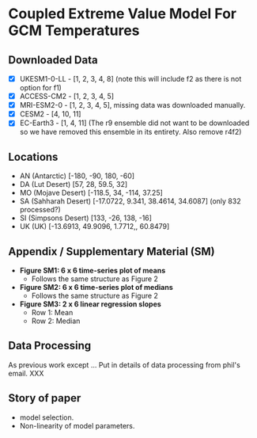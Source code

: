# Coupled Extreme Value Model For GCM Temperatures

## Downloaded Data
- [X] UKESM1-0-LL - [1, 2, 3, 4, 8] (note this will include f2 as there is not option for f1)
- [X] ACCESS-CM2 - [1, 2, 3, 4, 5]
- [X] MRI-ESM2-0 - [1, 2, 3, 4, 5], missing data was downloaded manually. 
- [X] CESM2 - [4, 10, 11]
- [X] EC-Earth3 - [1, 4, 11] (The r9 ensemble did not want to be downloaded so we have removed this ensemble in its entirety. Also remove r4f2)

## Locations
- AN (Antarctic) [-180, -90, 180, -60]
- DA (Lut Desert) [57, 28, 59.5, 32]
- MO (Mojave Desert) [-118.5, 34, -114, 37.25]
- SA (Sahharah Desert) [-17.0722, 9.341, 38.4614, 34.6087] (only 832 processed?)
- SI (Simpsons Desert) [133, -26, 138, -16]
- UK (UK) [-13.6913, 49.9096, 1.7712,, 60.8479]

## Appendix / Supplementary Material (SM)

- **Figure SM1: 6 x 6 time-series plot of means**
  - Follows the same structure as Figure 2
- **Figure SM2: 6 x 6 time-series plot of medians**
  - Follows the same structure as Figure 2
- **Figure SM3: 2 x 6 linear regression slopes**
  - Row 1: Mean
  - Row 2: Median

## Data Processing

As previous work except ...
Put in details of data processing from phil's email. XXX

## Story of paper
- model selection.
- Non-linearity of model parameters. 